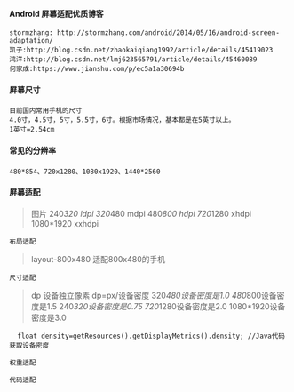 #### Android 屏幕适配优质博客 ####

    stormzhang: http://stormzhang.com/android/2014/05/16/android-screen-adaptation/
    凯子:http://blog.csdn.net/zhaokaiqiang1992/article/details/45419023
    鸿洋:http://blog.csdn.net/lmj623565791/article/details/45460089
    何家成:https://www.jianshu.com/p/ec5a1a30694b


#### 屏幕尺寸 ####

    目前国内常用手机的尺寸
    4.0寸，4.5寸，5寸，5.5寸，6寸。根据市场情况，基本都是在5英寸以上。
    1英寸=2.54cm

#### 常见的分辨率 ####
    480*854、720x1280、1080x1920、1440*2560

#### 屏幕适配 ####
> 	图片
		240*320 ldpi
		320*480 mdpi
		480*800 hdpi
		720*1280 xhdpi
		1080*1920 xxhdpi

	布局适配
>   layout-800x480 适配800x480的手机

	尺寸适配
>   dp 设备独立像素
		dp=px/设备密度
		320*480设备密度是1.0
		480*800设备密度是1.5
		240*320设备密度是0.75
		720*1280设备密度是2.0
		1080*1920设备密度是3.0

  ```
    float density=getResources().getDisplayMetrics().density; //Java代码获取设备密度
  ```
	权重适配

	代码适配

